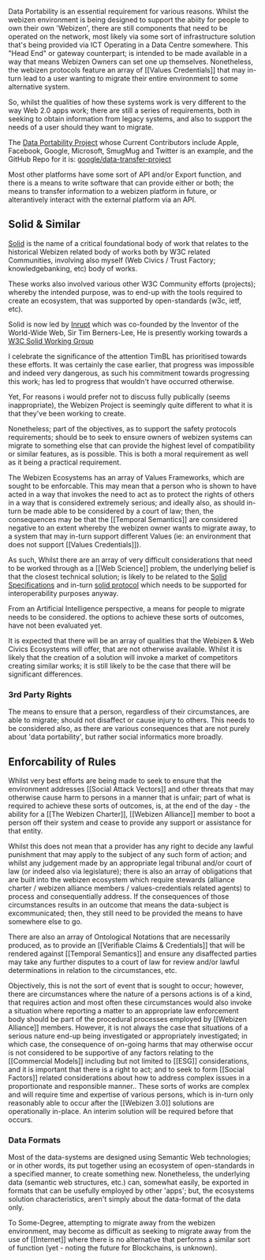 Data Portability is an essential requirement for various reasons.  Whilst the webizen environment is being designed to support the abiity for people to own their own 'Webizen', there are still components that need to be operated on the network, most likely via some sort of infrastructure solution that's being provided via ICT Operating in a Data Centre somewhere.  This "Head End" or gateway counterpart; is intended to be made available in a way that means Webizen Owners can set one up themselves.  Nonetheless, the webizen protocols feature an array of [[Values Credentials]] that may in-turn lead to a user wanting to migrate their entire environment to some alternative system. 

So, whilst the qualities of how these systems work is very different to the way Web 2.0 apps work; there are still a series of requirements, both in seeking to obtain information from legacy systems, and also to support the needs of a user should they want to migrate.

The [Data Portability Project](https://datatransferproject.dev/) whose Current Contributors include Apple, Facebook, Google, Microsoft, SmugMug and Twitter is an example, and the GitHub Repo for it is: [google/data-transfer-project](https://github.com/google/data-transfer-project) 

Most other platforms have some sort of API and/or Export function, and there is a means to write software that can provide either or both; the means to transfer information to a webizen platform in future, or alterantively interact with the external platform via an API.

## Solid & Similar

[Solid](https://www.w3.org/community/solid/) is the name of a critical foundational body of work that relates to the historical Webizen related body of works both by W3C related Communities, involving also myself (Web Civics / Trust Factory; knowledgebanking, etc) body of works. 

These works also involved various other W3C Community efforts (projects); whereby the intended purpose, was to end-up with the tools required to create an ecosystem, that was supported by open-standards (w3c, ietf, etc). 

Solid is now led by [Inrupt](https://www.inrupt.com/) which was co-founded by the Inventor of the World-Wide Web, Sir Tim Berners-Lee,  He is presently working towards a [W3C Solid Working Group](https://lists.w3.org/Archives/Public/public-solid/2022Nov/0001.html)

I celebrate the significance of the attention TimBL has prioritised towards these efforts.  It was certainly the case earlier, that progress was impossible and indeed very dangerous, as such his commitment towards progressing this work; has led to progress that wouldn't have occurred otherwise.

Yet, For reasons i would prefer not to discuss fully publically (seems inappropriate), the Webizen Project is seemingly quite different to what it is that they've been working to create.

Nonetheless; part of the objectives, as to support the safety protocols requirements; should be to seek to ensure owners of webizen systems can migrate to something else that can provide the highest level of compatibility or similar features, as is possible.  This is both a moral requirement as well as it being a practical requirement. 

The Webizen Ecosystems has an array of Values Frameworks, which are sought to be enforcable.  This may mean that a person who is shown to have acted in a way that invokes the need to act as to protect the rights of others in a way that is considered extremely serious; and ideally also, as should in-turn be made able to be considered by a court of law; then, the consequences may be that the [[Temporal Semantics]] are considered negative to an extent whereby the webizen owner wants to migrate away, to a system that may in-turn support different Values (ie: an environment that does not support [[Values Credentials]]).

As such, Whilst there are an array of very difficult considerations that need to be worked through as a [[Web Science]] problem, the underlying belief is that the closest technical solution; is likely to be related to the [Solid Specifications](https://solidproject.org/specification) and in-turn [solid protocol](https://solidproject.org/TR/protocol) which needs to be supported for interoperability purposes anyway. 

From an Artificial Intelligence perspective, a means for people to migrate needs to be considered.  the options to achieve these sorts of outcomes, have not been evaluated yet.

It is expected that there will be an array of qualities that the Webizen & Web Civics Ecosystems will offer, that are not otherwise available.  Whilst it is likely that the creation of a solution will invoke a market of competitors creating similar works; it is still likely to be the case that there will be significant differences.  

### 3rd Party Rights

The means to ensure that a person, regardless of their circumstances, are able to migrate; should not disaffect or cause injury to others.  This needs to be considered also, as there are various consequences that are not purely about 'data portability', but rather social informatics more broadly.  

## Enforcability of Rules

Whilst very best efforts are being made to seek to ensure that the environment addresses [[Social Attack Vectors]] and other threats that may otherwise cause harm to persons in a manner that is unfair; part of what is required to achieve these sorts of outcomes, is, at the end of the day - the ability for a [[The Webizen Charter]], [[Webizen Alliance]] member to boot a person off their system and cease to provide any support or assistance for that entity.  

Whilst this does not mean that a provider has any right to decide any lawful punishment that may apply to the subject of any such form of action; and whilst any judgement made by an appropriate legal tribunal and/or court of law (or indeed also via legislature); there is also an array of obligations that are built into the webizen ecosystem which require stewards (alliance charter / webizen alliance members / values-credentials related agents) to process and consequentially address.  If the consequences of those circumstances results in an outcome that means the data-subject is excommunicated; then, they still need to be provided the means to have somewhere else to go. 

There are also an array of Ontological Notations that are necessarily produced, as to provide an  [[Verifiable Claims & Credentials]] that will be rendered against [[Temporal Semantics]] and ensure any disaffected parties may take any further disputes to a court of law for review and/or lawful determinations in relation to the circumstances, etc.

Objectively, this is not the sort of event that is sought to occur; however, there are circumstances where the nature of a persons actions is of a kind, that requires action and most often these circumstances would also invoke a situation where reporting a matter to an appropriate law enforcement body should be part of the procedural processes employed by [[Webizen Alliance]] members.  However, it is not always the case that situations of a serious nature end-up being investigated or appropriately investigated; in which case, the consequence of on-going harms that may otherwise occur is not considered to be supportive of any factors relating to the [[Commercial Models]] including but not limited to [[ESG]] considerations, and it is important that there is a right to act; and to seek to form [[Social Factors]] related considerations about how to address complex issues in a proportionate and responsible manner..  These sorts of works are complex and will require time and expertise of various persons, which is in-turn only reasonably able to occur after the [[Webizen 3.0]] solutions are operationally in-place.  An interim solution will be required before that occurs.

### Data Formats

Most of the data-systems are designed using Semantic Web technologies; or in other words, its put together using an ecosystem of open-standards in a specified manner, to create something new.  Nonetheless, the underlying data (semantic web structures, etc.) can, somewhat easily, be exported in formats that can be usefully employed by other 'apps'; but, the ecosystems solution characteristics, aren't simply about the data-format of the data only.

To Some-Degree, attempting to migrate away from the webizen environment, may become as difficult as seeking to migrate away from the use of [[Internet]] where there is no alternative that performs a similar sort of function (yet - noting the future for Blockchains, is unknown).  

